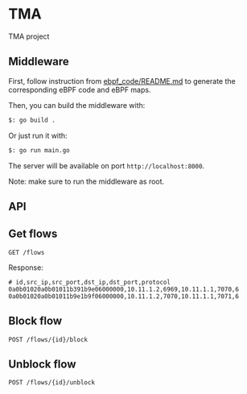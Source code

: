 # TMA
TMA project

## Middleware

First, follow instruction from [ebpf_code/README.md](ebpf_code/README.md) to generate the corresponding eBPF code and eBPF maps.

Then, you can build the middleware with:

```bash
$: go build .
```

Or just run it with:

```bash
$: go run main.go
```

The server will be available on port `http://localhost:8000`.

Note: make sure to run the middleware as root.

## API

## Get flows

```
GET /flows
```

Response: 

```csv
# id,src_ip,src_port,dst_ip,dst_port,protocol
0a0b01020a0b01011b391b9e06000000,10.11.1.2,6969,10.11.1.1,7070,6
0a0b01020a0b01011b9e1b9f06000000,10.11.1.2,7070,10.11.1.1,7071,6
```

## Block flow

```
POST /flows/{id}/block
```

## Unblock flow

```
POST /flows/{id}/unblock
```



